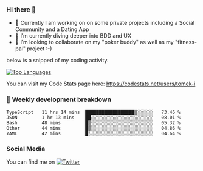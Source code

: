 ### Hi there 👋


- 🔭 Currently I am working on on some private projects including a Social Community and a Dating App
- 🌱 I’m currently diving deeper into BDD and UX
- 👯 I’m looking to collaborate on my "poker buddy" as well as my "fitness-pal" project :-)

below is a snipped of my coding activity.
<!--
**tomek-i/tomek-i** is a ✨ _special_ ✨ repository because its `README.md` (this file) appears on your GitHub profile.

Here are some ideas to get you started:

- 🔭 I’m currently working on ...
- 🌱 I’m currently learning ...
- 👯 I’m looking to collaborate on ...
- 🤔 I’m looking for help with ...
- 💬 Ask me about ...
- 📫 How to reach me: ...
- 😄 Pronouns: ...
- ⚡ Fun fact: ...
-->
[![Top Languages](https://github-readme-stats.vercel.app/api/top-langs/?username=tomek-i&layout=compact)](https://github.com/tomek-i)

You can visit my Code Stats page here: https://codestats.net/users/tomek-i

### 💬 Weekly development breakdown
<!--START_SECTION:waka-->
```text
TypeScript   11 hrs 14 mins  ██████████████████▒░░░░░░   73.46 % 
JSON         1 hr 13 mins    ██░░░░░░░░░░░░░░░░░░░░░░░   08.01 % 
Bash         48 mins         █▒░░░░░░░░░░░░░░░░░░░░░░░   05.32 % 
Other        44 mins         █▒░░░░░░░░░░░░░░░░░░░░░░░   04.86 % 
YAML         42 mins         █░░░░░░░░░░░░░░░░░░░░░░░░   04.64 % 
```
<!--END_SECTION:waka-->

<!-- Actual text -->

### Social Media
You can find me on [![Twitter][1.2]][1]

<!-- Icons -->

[1.2]: http://i.imgur.com/wWzX9uB.png 


<!-- Links to your social media accounts -->

[1]: https://twitter.com/tomek_i
